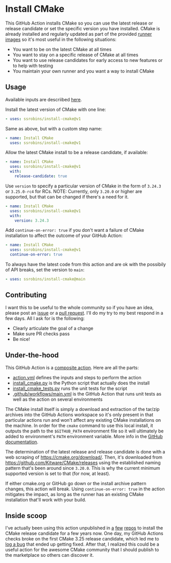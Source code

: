 # Install CMake
This GitHub Action installs CMake so you can use the latest release or release candidate or set the specific version you have installed. CMake is already installed and regularly updated as part of the provided [runner images](https://github.com/actions/runner-images/tree/main/images) so it's most useful in the following situations:
- You want to be on the latest CMake at all times
- You want to stay on a specific release of CMake at all times
- You want to use release candidates for early access to new features or to help with testing
- You maintain your own runner and you want a way to install CMake

## Usage
Available inputs are descriibed [here](action.yml).

Install the latest version of CMake with one line:
```yaml
- uses: ssrobins/install-cmake@v1
```
Same as above, but with a custom step name:
```yaml
- name: Install CMake
  uses: ssrobins/install-cmake@v1
```
Allow the latest CMake install to be a release candidate, if available:
```yaml
- name: Install CMake
  uses: ssrobins/install-cmake@v1
  with:
    release-candidate: true
```
Use `version` to specify a particular version of CMake in the form of `3.24.3` or `3.25.0-rc4` for RCs. NOTE: Currently, only `3.20.0` or higher are supported, but that can be changed if there's a need for it.
```yaml
- name: Install CMake
  uses: ssrobins/install-cmake@v1
  with:
    version: 3.24.3
```
Add `continue-on-error: true` if you don't want a failure of CMake installation to affect the outcome of your GitHub Action:
```yaml
- name: Install CMake
  uses: ssrobins/install-cmake@v1
  continue-on-error: true
```
To always have the latest code from this action and are ok with the possibily of API breaks, set the version to `main`:
```yaml
- uses: ssrobins/install-cmake@main
```

## Contributing
I want this to be useful to the whole community so if you have an idea, please post an [issue](https://github.com/ssrobins/install-cmake/issues) or a [pull request](https://github.com/ssrobins/install-cmake/pulls). I'll do my try to my best respond in a few days. All I ask for is the following:
- Clearly articulate the goal of a change
- Make sure PR checks pass
- Be nice!

## Under-the-hood
This GitHub Action is a [composite action](https://docs.github.com/en/actions/creating-actions/creating-a-composite-action). Here are all the parts:
- [action.yml](action.yml) defines the inputs and steps to perform the action
- [install_cmake.py](install_cmake.py) is the Python script that actually does the install
- [install_cmake_tests.py](install_cmake_tests.py) runs the unit tests for the script
- [.github/workflows/main.yml](.github/workflows/main.yml) is the GitHub Action that runs unit tests as well as the action on several environments

The CMake install itself is simply a download and extraction of the tar/zip archives into the GitHub Actions workspace so it's only present in that particular actions run and won't affect any existing CMake installations on the machine. In order for the `cmake` command to use this local install, it outputs the path to the `$GITHUB_PATH` environment file so it will ultimately be added to environment's `PATH` environment variable. More info in the [GitHub documentation](https://docs.github.com/en/actions/using-workflows/workflow-commands-for-github-actions#adding-a-system-path).

The determination of the latest release and release candidate is done with a web scraping of https://cmake.org/download/. Then, it's downloaded from https://github.com/Kitware/CMake/releases using the established naming pattern that's been around since `3.20.0`. This is why the current minimum supported version is set to that (for now, at least).

If either cmake.org or GitHub go down or the install archive pattern changes, this action will break. Using `continue-on-error: true` in the action mitigates the impact, as long as the runner has an existing CMake installation that'll work with your build.

## Inside scoop
I've actually been using this action unpublished in [a](https://github.com/ssrobins/stackblox/blob/main/.github/workflows/main.yml) [few](https://github.com/ssrobins/sdl2-example/blob/main/.github/workflows/main.yml) [repos](https://github.com/ssrobins/sfml-examples/blob/main/.github/workflows/main.yml) to install the CMake release candidate for a few years now. One day, my GitHub Actions checks broke on the first CMake 3.25 release candidate, which led me to [log a bug](https://gitlab.kitware.com/cmake/cmake/-/issues/24087) that ended up getting fixed. After that, I realized this could be a useful action for the awesome CMake community that I should publish to the marketplace so others can discover it.
